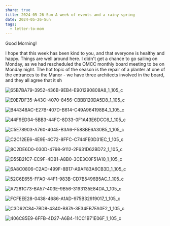 ```yaml
---
share: true
title: 2024-05-26-Sun A week of events and a rainy spring
date: 2024-05-26-Sun
tags:
  - letter-to-mom
---
```



Good Morning!  

I hope that this week has been kind to you, and that everyone is healthy and happy.  Things are well around here.   I didn't get a chance to go sailing on Monday, as we had rescheduled the OMCC monthly board meeting to be on Monday night.   The hot topic of the season is the repair of a planter at one of the entrances to the Manor - we have three architects involved in the board, and they all agree that it sh


![65B7BA79-3952-436B-9EB4-E901290808A8_1_105_c](../attachments/65B7BA79-3952-436B-9EB4-E901290808A8_1_105_c.jpeg)

![E0E7DF35-A43C-4070-8456-CBBB120DA5D8_1_105_c](../attachments/E0E7DF35-A43C-4070-8456-CBBB120DA5D8_1_105_c.jpeg)

![B44348AC-E27B-407D-B614-C49A964198B4_1_105_c](../attachments/B44348AC-E27B-407D-B614-C49A964198B4_1_105_c.jpeg)

![44F9ED34-5BB3-44FC-8D33-0F1A43E6DCC6_1_105_c](../attachments/44F9ED34-5BB3-44FC-8D33-0F1A43E6DCC6_1_105_c.jpeg)

![C5E78903-A760-4045-B3A6-F588BE6A30B5_1_105_c](../attachments/C5E78903-A760-4045-B3A6-F588BE6A30B5_1_105_c.jpeg)

![C2C12EE6-4E9E-4C72-8FFC-C744FE0D31EC_1_105_c](../attachments/C2C12EE6-4E9E-4C72-8FFC-C744FE0D31EC_1_105_c.jpeg)

![8C2DE6D0-030D-4798-9112-2F631D62BD72_1_105_c](../attachments/8C2DE6D0-030D-4798-9112-2F631D62BD72_1_105_c.jpeg)

![D55B21C7-EC9F-4DB1-A8B0-3CE3C0F51A10_1_105_c](../attachments/D55B21C7-EC9F-4DB1-A8B0-3CE3C0F51A10_1_105_c.jpeg)

![6A8C0806-C2AD-499F-8B17-A9AF83A6CB3D_1_105_c](../attachments/6A8C0806-C2AD-499F-8B17-A9AF83A6CB3D_1_105_c.jpeg)

![52C6E655-FFA0-44F1-983B-CD7B5496B5AC_1_105_c](../attachments/52C6E655-FFA0-44F1-983B-CD7B5496B5AC_1_105_c.jpeg)

![A7281C73-BA57-403E-9B56-3193135E84DA_1_105_c](../attachments/A7281C73-BA57-403E-9B56-3193135E84DA_1_105_c.jpeg)

![FCFEEE28-0438-4686-A1AD-975B32919017_1_105_c](../attachments/FCFEEE28-0438-4686-A1AD-975B32919017_1_105_c.jpeg)

![C3D62C84-7BD8-4340-B87A-3E34FB7FA0F2_1_105_c](../attachments/C3D62C84-7BD8-4340-B87A-3E34FB7FA0F2_1_105_c.jpeg)

![406C85E9-6FFB-4D27-A6B4-11CC1B71E06F_1_105_c](../attachments/406C85E9-6FFB-4D27-A6B4-11CC1B71E06F_1_105_c.jpeg)
